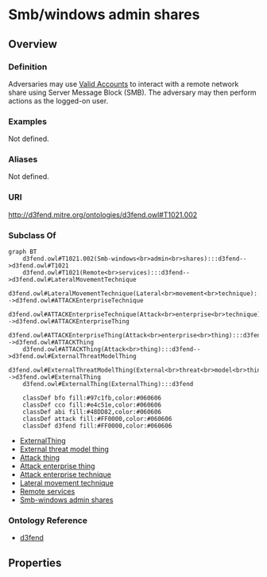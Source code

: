 # Smb/windows admin shares

## Overview

### Definition
Adversaries may use [Valid Accounts](https://attack.mitre.org/techniques/T1078) to interact with a remote network share using Server Message Block (SMB). The adversary may then perform actions as the logged-on user.

### Examples
Not defined.

### Aliases
Not defined.

### URI
http://d3fend.mitre.org/ontologies/d3fend.owl#T1021.002

### Subclass Of
```mermaid
graph BT
    d3fend.owl#T1021.002(Smb-windows<br>admin<br>shares):::d3fend-->d3fend.owl#T1021
    d3fend.owl#T1021(Remote<br>services):::d3fend-->d3fend.owl#LateralMovementTechnique
    d3fend.owl#LateralMovementTechnique(Lateral<br>movement<br>technique):::d3fend-->d3fend.owl#ATTACKEnterpriseTechnique
    d3fend.owl#ATTACKEnterpriseTechnique(Attack<br>enterprise<br>technique):::d3fend-->d3fend.owl#ATTACKEnterpriseThing
    d3fend.owl#ATTACKEnterpriseThing(Attack<br>enterprise<br>thing):::d3fend-->d3fend.owl#ATTACKThing
    d3fend.owl#ATTACKThing(Attack<br>thing):::d3fend-->d3fend.owl#ExternalThreatModelThing
    d3fend.owl#ExternalThreatModelThing(External<br>threat<br>model<br>thing):::d3fend-->d3fend.owl#ExternalThing
    d3fend.owl#ExternalThing(ExternalThing):::d3fend
    
    classDef bfo fill:#97c1fb,color:#060606
    classDef cco fill:#e4c51e,color:#060606
    classDef abi fill:#48DD82,color:#060606
    classDef attack fill:#FF0000,color:#060606
    classDef d3fend fill:#FF0000,color:#060606
```

- [ExternalThing](/docs/ontology/reference/model/ExternalThing/ExternalThing.md)
- [External threat model thing](/docs/ontology/reference/model/ExternalThing/External%20threat%20model%20thing/External%20threat%20model%20thing.md)
- [Attack thing](/docs/ontology/reference/model/ExternalThing/External%20threat%20model%20thing/Attack%20thing/Attack%20thing.md)
- [Attack enterprise thing](/docs/ontology/reference/model/ExternalThing/External%20threat%20model%20thing/Attack%20thing/Attack%20enterprise%20thing/Attack%20enterprise%20thing.md)
- [Attack enterprise technique](/docs/ontology/reference/model/ExternalThing/External%20threat%20model%20thing/Attack%20thing/Attack%20enterprise%20thing/Attack%20enterprise%20technique/Attack%20enterprise%20technique.md)
- [Lateral movement technique](/docs/ontology/reference/model/ExternalThing/External%20threat%20model%20thing/Attack%20thing/Attack%20enterprise%20thing/Attack%20enterprise%20technique/Lateral%20movement%20technique/Lateral%20movement%20technique.md)
- [Remote services](/docs/ontology/reference/model/ExternalThing/External%20threat%20model%20thing/Attack%20thing/Attack%20enterprise%20thing/Attack%20enterprise%20technique/Lateral%20movement%20technique/Remote%20services/Remote%20services.md)
- [Smb-windows admin shares](/docs/ontology/reference/model/ExternalThing/External%20threat%20model%20thing/Attack%20thing/Attack%20enterprise%20thing/Attack%20enterprise%20technique/Lateral%20movement%20technique/Remote%20services/Smb-windows%20admin%20shares/Smb-windows%20admin%20shares.md)


### Ontology Reference
- [d3fend](http://d3fend.mitre.org/ontologies/d3fend.owl#)

## Properties
